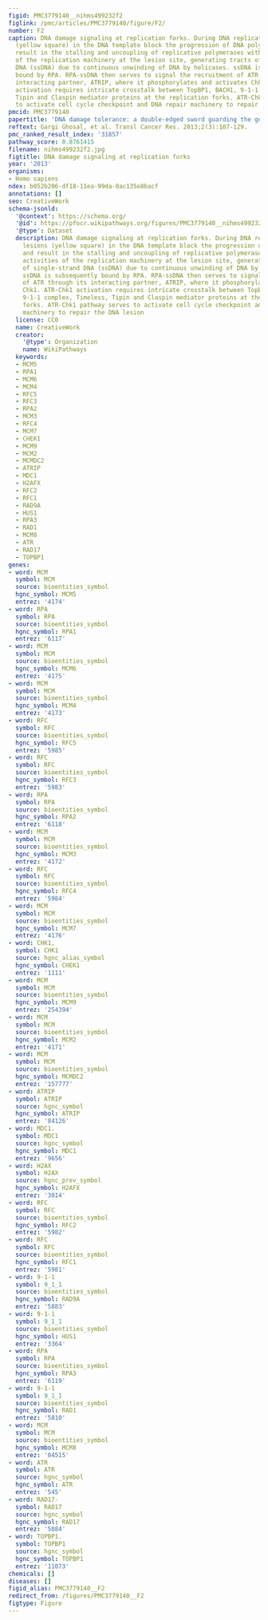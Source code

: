 ```yaml
---
figid: PMC3779140__nihms499232f2
figlink: /pmc/articles/PMC3779140/figure/F2/
number: F2
caption: DNA damage signaling at replication forks. During DNA replication, lesions
  (yellow square) in the DNA template block the progression of DNA polymerases and
  result in the stalling and uncoupling of replicative polymerases with helicase activities
  of the replication machinery at the lesion site, generating tracts of single-strand
  DNA (ssDNA) due to continuous unwinding of DNA by helicases. ssDNA is subsequently
  bound by RPA. RPA-ssDNA then serves to signal the recruitment of ATR through its
  interacting partner, ATRIP, where it phosphorylates and activates Chk1. ATR-Chk1
  activation requires intricate crosstalk between TopBP1, BACH1, 9-1-1 complex, Timeless,
  Tipin and Claspin mediator proteins at the replication forks. ATR-Chk1 pathway serves
  to activate cell cycle checkpoint and DNA repair machinery to repair the DNA lesion
pmcid: PMC3779140
papertitle: 'DNA damage tolerance: a double-edged sword guarding the genome.'
reftext: Gargi Ghosal, et al. Transl Cancer Res. 2013;2(3):107-129.
pmc_ranked_result_index: '31857'
pathway_score: 0.8761415
filename: nihms499232f2.jpg
figtitle: DNA damage signaling at replication forks
year: '2013'
organisms:
- Homo sapiens
ndex: b052b206-df18-11ea-99da-0ac135e8bacf
annotations: []
seo: CreativeWork
schema-jsonld:
  '@context': https://schema.org/
  '@id': https://pfocr.wikipathways.org/figures/PMC3779140__nihms499232f2.html
  '@type': Dataset
  description: DNA damage signaling at replication forks. During DNA replication,
    lesions (yellow square) in the DNA template block the progression of DNA polymerases
    and result in the stalling and uncoupling of replicative polymerases with helicase
    activities of the replication machinery at the lesion site, generating tracts
    of single-strand DNA (ssDNA) due to continuous unwinding of DNA by helicases.
    ssDNA is subsequently bound by RPA. RPA-ssDNA then serves to signal the recruitment
    of ATR through its interacting partner, ATRIP, where it phosphorylates and activates
    Chk1. ATR-Chk1 activation requires intricate crosstalk between TopBP1, BACH1,
    9-1-1 complex, Timeless, Tipin and Claspin mediator proteins at the replication
    forks. ATR-Chk1 pathway serves to activate cell cycle checkpoint and DNA repair
    machinery to repair the DNA lesion
  license: CC0
  name: CreativeWork
  creator:
    '@type': Organization
    name: WikiPathways
  keywords:
  - MCM5
  - RPA1
  - MCM6
  - MCM4
  - RFC5
  - RFC3
  - RPA2
  - MCM3
  - RFC4
  - MCM7
  - CHEK1
  - MCM9
  - MCM2
  - MCMDC2
  - ATRIP
  - MDC1
  - H2AFX
  - RFC2
  - RFC1
  - RAD9A
  - HUS1
  - RPA3
  - RAD1
  - MCM8
  - ATR
  - RAD17
  - TOPBP1
genes:
- word: MCM
  symbol: MCM
  source: bioentities_symbol
  hgnc_symbol: MCM5
  entrez: '4174'
- word: RPA
  symbol: RPA
  source: bioentities_symbol
  hgnc_symbol: RPA1
  entrez: '6117'
- word: MCM
  symbol: MCM
  source: bioentities_symbol
  hgnc_symbol: MCM6
  entrez: '4175'
- word: MCM
  symbol: MCM
  source: bioentities_symbol
  hgnc_symbol: MCM4
  entrez: '4173'
- word: RFC
  symbol: RFC
  source: bioentities_symbol
  hgnc_symbol: RFC5
  entrez: '5985'
- word: RFC
  symbol: RFC
  source: bioentities_symbol
  hgnc_symbol: RFC3
  entrez: '5983'
- word: RPA
  symbol: RPA
  source: bioentities_symbol
  hgnc_symbol: RPA2
  entrez: '6118'
- word: MCM
  symbol: MCM
  source: bioentities_symbol
  hgnc_symbol: MCM3
  entrez: '4172'
- word: RFC
  symbol: RFC
  source: bioentities_symbol
  hgnc_symbol: RFC4
  entrez: '5984'
- word: MCM
  symbol: MCM
  source: bioentities_symbol
  hgnc_symbol: MCM7
  entrez: '4176'
- word: CHK1,
  symbol: CHK1
  source: hgnc_alias_symbol
  hgnc_symbol: CHEK1
  entrez: '1111'
- word: MCM
  symbol: MCM
  source: bioentities_symbol
  hgnc_symbol: MCM9
  entrez: '254394'
- word: MCM
  symbol: MCM
  source: bioentities_symbol
  hgnc_symbol: MCM2
  entrez: '4171'
- word: MCM
  symbol: MCM
  source: bioentities_symbol
  hgnc_symbol: MCMDC2
  entrez: '157777'
- word: ATRIP
  symbol: ATRIP
  source: hgnc_symbol
  hgnc_symbol: ATRIP
  entrez: '84126'
- word: MDC1.
  symbol: MDC1
  source: hgnc_symbol
  hgnc_symbol: MDC1
  entrez: '9656'
- word: H2AX
  symbol: H2AX
  source: hgnc_prev_symbol
  hgnc_symbol: H2AFX
  entrez: '3014'
- word: RFC
  symbol: RFC
  source: bioentities_symbol
  hgnc_symbol: RFC2
  entrez: '5982'
- word: RFC
  symbol: RFC
  source: bioentities_symbol
  hgnc_symbol: RFC1
  entrez: '5981'
- word: 9-1-1
  symbol: 9_1_1
  source: bioentities_symbol
  hgnc_symbol: RAD9A
  entrez: '5883'
- word: 9-1-1
  symbol: 9_1_1
  source: bioentities_symbol
  hgnc_symbol: HUS1
  entrez: '3364'
- word: RPA
  symbol: RPA
  source: bioentities_symbol
  hgnc_symbol: RPA3
  entrez: '6119'
- word: 9-1-1
  symbol: 9_1_1
  source: bioentities_symbol
  hgnc_symbol: RAD1
  entrez: '5810'
- word: MCM
  symbol: MCM
  source: bioentities_symbol
  hgnc_symbol: MCM8
  entrez: '84515'
- word: ATR
  symbol: ATR
  source: hgnc_symbol
  hgnc_symbol: ATR
  entrez: '545'
- word: RAD17-
  symbol: RAD17
  source: hgnc_symbol
  hgnc_symbol: RAD17
  entrez: '5884'
- word: TOPBP1.
  symbol: TOPBP1
  source: hgnc_symbol
  hgnc_symbol: TOPBP1
  entrez: '11073'
chemicals: []
diseases: []
figid_alias: PMC3779140__F2
redirect_from: /figures/PMC3779140__F2
figtype: Figure
---
```

